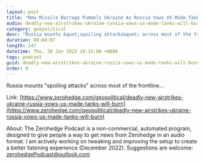```yaml
---
layout: post
title: "New Missile Barrage Pummels Ukraine As Russia Vows US-Made Tanks &quot;Will Burn&quot;"
audio: deadly-new-airstrikes-ukraine-russia-vows-us-made-tanks-will-burn-0
category: geopolitical
desc: "Russia mounts &quot;spoiling attacks&quot; across most of the frontline..."
duration: 00:04:07
length: 247
datetime: Thu, 26 Jan 2023 18:15:00 +0000
tags: podcast
guid: deadly-new-airstrikes-ukraine-russia-vows-us-made-tanks-will-burn-0
order: 0
---
```

Russia mounts &quot;spoiling attacks&quot; across most of the frontline...

Link: [https://www.zerohedge.com/geopolitical/deadly-new-airstrikes-ukraine-russia-vows-us-made-tanks-will-burn](https://www.zerohedge.com/geopolitical/deadly-new-airstrikes-ukraine-russia-vows-us-made-tanks-will-burn)

About: The Zerohedge Podcast is a non-commercial, automated program, designed to give people a way to get news from Zerohedge in an audio format.  I am actively working on tweaking and improving the setup to create a better listening experience (December 2022).  Suggestions are welcome: [zerohedgePodcast@outlook.com](mailto:zerohedgePodcast@outlook.com)